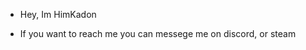 - Hey, Im HimKadon

- If you want to reach me you can messege me on discord, or steam

<!---
HimKaidon/HimKaidon is a ✨ special ✨ repository because its `README.md` (this file) appears on your GitHub profile.
You can click the Preview link to take a look at your changes.
--->
